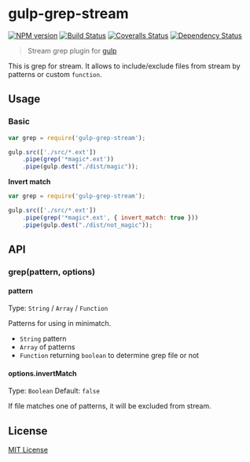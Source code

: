 # gulp-grep-stream 
[![NPM version][npm-image]][npm-url] [![Build Status][travis-image]][travis-url] [![Coveralls Status][coveralls-image]][coveralls-url] [![Dependency Status][depstat-image]][depstat-url]

> Stream grep plugin for [gulp](https://github.com/wearefractal/gulp)

This is grep for stream. It allows to include/exclude files from stream by patterns or custom `function`.

## Usage

### Basic

```javascript
var grep = require('gulp-grep-stream');

gulp.src(['./src/*.ext'])
    .pipe(grep('*magic*.ext'))
    .pipe(gulp.dest("./dist/magic"));
```

__Invert match__

```javascript
var grep = require('gulp-grep-stream');

gulp.src(['./src/*.ext'])
    .pipe(grep('*magic*.ext', { invert_match: true }))
    .pipe(gulp.dest("./dist/not_magic"));
```

## API

### grep(pattern, options)

#### pattern
Type: `String` / `Array` / `Function`

Patterns for using in minimatch.

 * `String` pattern
 * `Array` of patterns
 * `Function` returning `boolean` to determine grep file or not

#### options.invertMatch
Type: `Boolean`
Default: `false`

If file matches one of patterns, it will be excluded from stream.

## License

[MIT License](http://en.wikipedia.org/wiki/MIT_License)

[npm-url]: https://npmjs.org/package/gulp-grep-stream
[npm-image]: https://badge.fury.io/js/gulp-grep-stream.png

[travis-url]: http://travis-ci.org/floatdrop/gulp-grep-stream
[travis-image]: https://secure.travis-ci.org/floatdrop/gulp-grep-stream.png?branch=master

[coveralls-url]: https://coveralls.io/r/floatdrop/gulp-grep-stream
[coveralls-image]: https://coveralls.io/repos/floatdrop/gulp-grep-stream/badge.png

[depstat-url]: https://david-dm.org/floatdrop/gulp-grep-stream
[depstat-image]: https://david-dm.org/floatdrop/gulp-grep-stream.png?theme=shields.io

